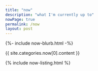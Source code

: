 ```yaml
---
title: "now" 
description: "what I'm currently up to"
nowPage: true
permalink: /now
layout: post
---
```


{%- include now-blurb.html -%}

{{ site.categories.now[0].content }}

{% include now-listing.html %}
